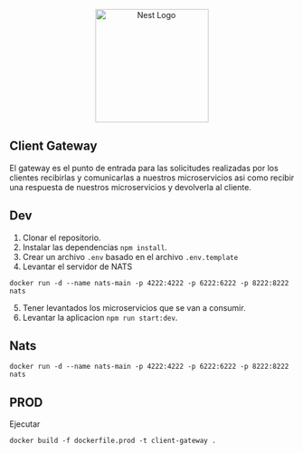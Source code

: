<p align="center">
  <a href="http://nestjs.com/" target="blank"><img src="https://nestjs.com/img/logo-small.svg" width="200" alt="Nest Logo" /></a>
</p>

## Client Gateway
El gateway  es el punto de entrada para las solicitudes realizadas por los clientes recibirlas y comunicarlas a nuestros microservicios asi como recibir una respuesta de nuestros microservicios y devolverla al cliente.


## Dev

1. Clonar el repositorio.
2. Instalar las dependencias `npm install`.
3. Crear un archivo `.env` basado en el archivo `.env.template`
4. Levantar el servidor de NATS
```
docker run -d --name nats-main -p 4222:4222 -p 6222:6222 -p 8222:8222 nats
```
5. Tener levantados los microservicios que se van a consumir.
6. Levantar la aplicacion `npm run start:dev`.


## Nats
```
docker run -d --name nats-main -p 4222:4222 -p 6222:6222 -p 8222:8222 nats
```

## PROD

Ejecutar

```
docker build -f dockerfile.prod -t client-gateway .
```